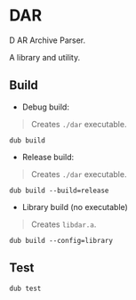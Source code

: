 # DAR

D AR Archive Parser.

A library and utility.

## Build

* Debug build:

> Creates `./dar` executable.

```
dub build
```

* Release build:

> Creates `./dar` executable.

```
dub build --build=release
```

* Library build (no executable)

> Creates `libdar.a`.

```
dub build --config=library
```

## Test

```
dub test
```
